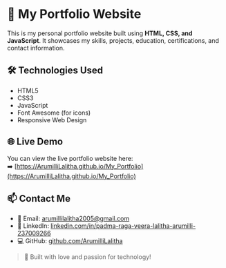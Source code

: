 # 💼 My Portfolio Website

This is my personal portfolio website built using **HTML, CSS, and JavaScript**. It showcases my skills, projects, education, certifications, and contact information.

## 🛠️ Technologies Used

- HTML5
- CSS3
- JavaScript
- Font Awesome (for icons)
- Responsive Web Design


## 🌐 Live Demo

You can view the live portfolio website here:  
➡️ [https://ArumilliLalitha.github.io/My_Portfolio](https://ArumilliLalitha.github.io/My_Portfolio)

## 📫 Contact Me

- 📧 Email: [arumillilalitha2005@gmail.com](Gmail)  
- 💼 LinkedIn: [linkedin.com/in/padma-raga-veera-lalitha-arumilli-237009266](LinkedIn)  
- 💻 GitHub: [github.com/ArumilliLalitha](GitHub)



> 🚀 Built with love and passion for technology!
